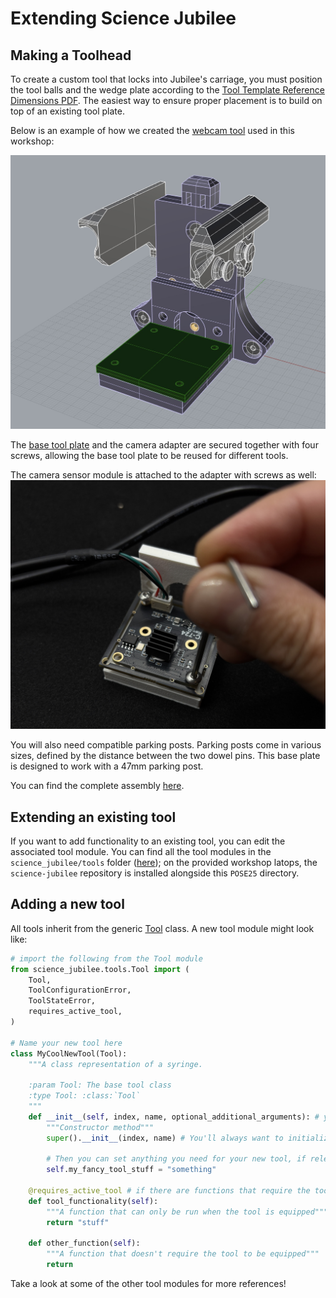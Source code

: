# Extending Science Jubilee

## Making a Toolhead

To create a custom tool that locks into Jubilee's carriage, you must position the tool balls and the wedge plate according to the [Tool Template Reference Dimensions PDF](https://docs.google.com/viewer?url=https://github.com/machineagency/jubilee/raw/main/tools/jubilee_tools/tool_template/references/tool_template_reference_dimensions.pdf). The easiest way to ensure proper placement is to build on top of an existing tool plate.

Below is an example of how we created the [webcam tool](/camera) used in this workshop:

![Webcam Tool CAD](camera_tool_cad.jpg)

The [base tool plate](empty_tool_base_plate.stp) and the camera adapter are secured together with four screws, allowing the base tool plate to be reused for different tools.

The camera sensor module is attached to the adapter with screws as well:  
![Camera Module](camera_connector.JPG)

You will also need compatible parking posts. Parking posts come in various sizes, defined by the distance between the two dowel pins. This base plate is designed to work with a 47mm parking post.

You can find the complete assembly [here](empty_tool.3dm).



## Extending an existing tool
If you want to add functionality to an existing tool, you can edit the associated tool module. You can find all the tool modules in the `science_jubilee/tools` folder ([here](https://github.com/machineagency/science-jubilee/tree/main/src/science_jubilee/tools)); on the provided workshop latops, the `science-jubilee` repository is installed alongside this `POSE25` directory.

## Adding a new tool
All tools inherit from the generic [Tool](https://github.com/machineagency/science-jubilee/blob/main/src/science_jubilee/tools/Tool.py) class. A new tool module might look like:

```python
# import the following from the Tool module
from science_jubilee.tools.Tool import (
    Tool,
    ToolConfigurationError,
    ToolStateError,
    requires_active_tool,
)

# Name your new tool here
class MyCoolNewTool(Tool):
    """A class representation of a syringe.

    :param Tool: The base tool class
    :type Tool: :class:`Tool`
    """
    def __init__(self, index, name, optional_additional_arguments): # you'll need an index and name
        """Constructor method"""
        super().__init__(index, name) # You'll always want to initialize the tool like this

        # Then you can set anything you need for your new tool, if relevant
        self.my_fancy_tool_stuff = "something"
    
    @requires_active_tool # if there are functions that require the tool to be equipped, use this decorator!
    def tool_functionality(self):
        """A function that can only be run when the tool is equipped"""
        return "stuff"
    
    def other_function(self):
        """A function that doesn't require the tool to be equipped"""
        return 

```

Take a look at some of the other tool modules for more references!
